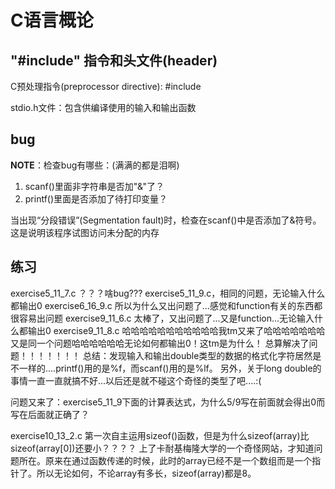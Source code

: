 # C语言概论

## "#include" 指令和头文件(header)

C预处理指令(preprocessor directive): #include

stdio.h文件：包含供编译使用的输入和输出函数

## bug

**NOTE**：检查bug有哪些：(满满的都是泪啊)
1. scanf()里面非字符串是否加"&"了？
2. printf()里面是否添加了待打印变量？

当出现“分段错误”(Segmentation fault)时，检查在scanf()中是否添加了&符号。这是说明该程序试图访问未分配的内存

## 练习

exercise5_11_7.c ？？？啥bug???
exercise5_11_9.c，相同的问题，无论输入什么都输出0
exercise6_16_9.c  所以为什么又出问题了...感觉和function有关的东西都很容易出问题
exercise9_11_6.c  太棒了，又出问题了...又是function...无论输入什么都输出0
exercise9_11_8.c 哈哈哈哈哈哈哈哈哈哈哈我tm又来了哈哈哈哈哈哈哈又是同一个问题哈哈哈哈哈哈无论如何都输出0！这tm是为什么！
总算解决了问题！！！！！！！
总结：发现输入和输出double类型的数据的格式化字符居然是不一样的....printf()用的是%f，而scanf()用的是%lf。
     另外，关于long double的事情一直一直就搞不好...以后还是就不碰这个奇怪的类型了吧....:(


问题又来了：exercise5_11_9下面的计算表达式，为什么5/9写在前面就会得出0而写在后面就正确了？


exercise10_13_2.c 第一次自主运用sizeof()函数，但是为什么sizeof(array)比sizeof(array[0])还要小？？？？
上了卡耐基梅隆大学的一个奇怪网站，才知道问题所在。原来在通过函数传递的时候，此时的array已经不是一个数组而是一个指针了。所以无论如何，不论array有多长，sizeof(array)都是8。